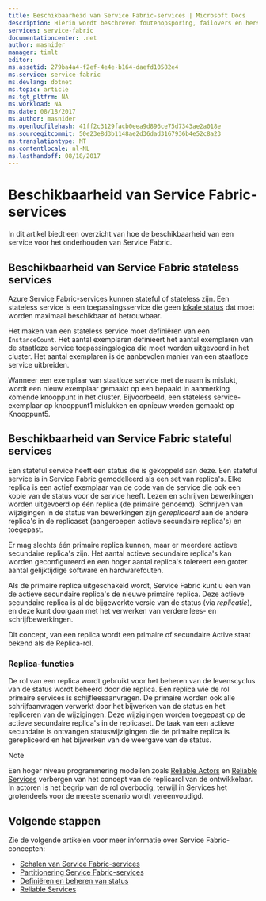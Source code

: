 ```yaml
---
title: Beschikbaarheid van Service Fabric-services | Microsoft Docs
description: Hierin wordt beschreven foutenopsporing, failovers en herstel voor services
services: service-fabric
documentationcenter: .net
author: masnider
manager: timlt
editor: 
ms.assetid: 279ba4a4-f2ef-4e4e-b164-daefd10582e4
ms.service: service-fabric
ms.devlang: dotnet
ms.topic: article
ms.tgt_pltfrm: NA
ms.workload: NA
ms.date: 08/18/2017
ms.author: masnider
ms.openlocfilehash: 41ff2c3129facb0eea9d896ce75d7343ae2a018e
ms.sourcegitcommit: 50e23e8d3b1148ae2d36dad3167936b4e52c8a23
ms.translationtype: MT
ms.contentlocale: nl-NL
ms.lasthandoff: 08/18/2017
---
```

# <a name="availability-of-service-fabric-services"></a>Beschikbaarheid van Service Fabric-services
In dit artikel biedt een overzicht van hoe de beschikbaarheid van een service voor het onderhouden van Service Fabric.

## <a name="availability-of-service-fabric-stateless-services"></a>Beschikbaarheid van Service Fabric stateless services
Azure Service Fabric-services kunnen stateful of stateless zijn. Een stateless service is een toepassingsservice die geen [lokale status](service-fabric-concepts-state.md) dat moet worden maximaal beschikbaar of betrouwbaar.

Het maken van een stateless service moet definiëren van een `InstanceCount`. Het aantal exemplaren definieert het aantal exemplaren van de staatloze service toepassingslogica die moet worden uitgevoerd in het cluster. Het aantal exemplaren is de aanbevolen manier van een staatloze service uitbreiden.

Wanneer een exemplaar van staatloze service met de naam is mislukt, wordt een nieuw exemplaar gemaakt op een bepaald in aanmerking komende knooppunt in het cluster. Bijvoorbeeld, een stateless service-exemplaar op knooppunt1 mislukken en opnieuw worden gemaakt op Knooppunt5.

## <a name="availability-of-service-fabric-stateful-services"></a>Beschikbaarheid van Service Fabric stateful services
Een stateful service heeft een status die is gekoppeld aan deze. Een stateful service is in Service Fabric gemodelleerd als een set van replica's. Elke replica is een actief exemplaar van de code van de service die ook een kopie van de status voor de service heeft. Lezen en schrijven bewerkingen worden uitgevoerd op één replica (de primaire genoemd). Schrijven van wijzigingen in de status van bewerkingen zijn *gerepliceerd* aan de andere replica's in de replicaset (aangeroepen actieve secundaire replica's) en toegepast. 

Er mag slechts één primaire replica kunnen, maar er meerdere actieve secundaire replica's zijn. Het aantal actieve secundaire replica's kan worden geconfigureerd en een hoger aantal replica's tolereert een groter aantal gelijktijdige software en hardwarefouten.

Als de primaire replica uitgeschakeld wordt, Service Fabric kunt u een van de actieve secundaire replica's de nieuwe primaire replica. Deze actieve secundaire replica is al de bijgewerkte versie van de status (via *replicatie*), en deze kunt doorgaan met het verwerken van verdere lees- en schrijfbewerkingen.

Dit concept, van een replica wordt een primaire of secundaire Active staat bekend als de Replica-rol.

### <a name="replica-roles"></a>Replica-functies
De rol van een replica wordt gebruikt voor het beheren van de levenscyclus van de status wordt beheerd door die replica. Een replica wie de rol primaire services is schijfleesaanvragen. De primaire worden ook alle schrijfaanvragen verwerkt door het bijwerken van de status en het repliceren van de wijzigingen. Deze wijzigingen worden toegepast op de actieve secundaire replica's in de replicaset. De taak van een actieve secundaire is ontvangen statuswijzigingen die de primaire replica is gerepliceerd en het bijwerken van de weergave van de status.

> [!NOTE]
> Een hoger niveau programmering modellen zoals [Reliable Actors](service-fabric-reliable-actors-introduction.md) en [Reliable Services](service-fabric-reliable-services-introduction.md) verbergen van het concept van de replicarol van de ontwikkelaar. In actoren is het begrip van de rol overbodig, terwijl in Services het grotendeels voor de meeste scenario wordt vereenvoudigd.
>

## <a name="next-steps"></a>Volgende stappen
Zie de volgende artikelen voor meer informatie over Service Fabric-concepten:

- [Schalen van Service Fabric-services](service-fabric-concepts-scalability.md)
- [Partitionering Service Fabric-services](service-fabric-concepts-partitioning.md)
- [Definiëren en beheren van status](service-fabric-concepts-state.md)
- [Reliable Services](service-fabric-reliable-services-introduction.md)
